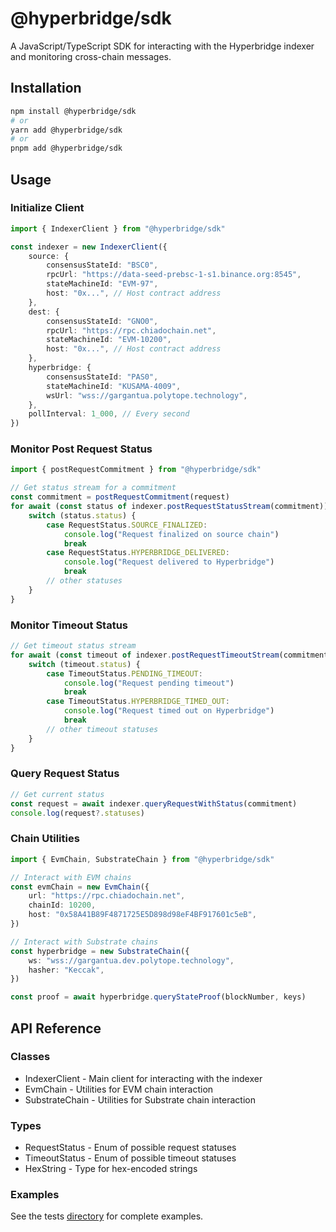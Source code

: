 # @hyperbridge/sdk

A JavaScript/TypeScript SDK for interacting with the Hyperbridge indexer and monitoring cross-chain messages.

## Installation

```bash
npm install @hyperbridge/sdk
# or
yarn add @hyperbridge/sdk
# or
pnpm add @hyperbridge/sdk
```

## Usage

### Initialize Client

```ts
import { IndexerClient } from "@hyperbridge/sdk"

const indexer = new IndexerClient({
	source: {
		consensusStateId: "BSC0",
		rpcUrl: "https://data-seed-prebsc-1-s1.binance.org:8545",
		stateMachineId: "EVM-97",
		host: "0x...", // Host contract address
	},
	dest: {
		consensusStateId: "GNO0",
		rpcUrl: "https://rpc.chiadochain.net",
		stateMachineId: "EVM-10200",
		host: "0x...", // Host contract address
	},
	hyperbridge: {
		consensusStateId: "PAS0",
		stateMachineId: "KUSAMA-4009",
		wsUrl: "wss://gargantua.polytope.technology",
	},
	pollInterval: 1_000, // Every second
})
```

### Monitor Post Request Status

```ts
import { postRequestCommitment } from "@hyperbridge/sdk"

// Get status stream for a commitment
const commitment = postRequestCommitment(request)
for await (const status of indexer.postRequestStatusStream(commitment)) {
	switch (status.status) {
		case RequestStatus.SOURCE_FINALIZED:
			console.log("Request finalized on source chain")
			break
		case RequestStatus.HYPERBRIDGE_DELIVERED:
			console.log("Request delivered to Hyperbridge")
			break
		// other statuses
	}
}
```

### Monitor Timeout Status

```ts
// Get timeout status stream
for await (const timeout of indexer.postRequestTimeoutStream(commitment)) {
	switch (timeout.status) {
		case TimeoutStatus.PENDING_TIMEOUT:
			console.log("Request pending timeout")
			break
		case TimeoutStatus.HYPERBRIDGE_TIMED_OUT:
			console.log("Request timed out on Hyperbridge")
			break
		// other timeout statuses
	}
}
```

### Query Request Status

```ts
// Get current status
const request = await indexer.queryRequestWithStatus(commitment)
console.log(request?.statuses)
```

### Chain Utilities

```ts
import { EvmChain, SubstrateChain } from "@hyperbridge/sdk"

// Interact with EVM chains
const evmChain = new EvmChain({
	url: "https://rpc.chiadochain.net",
	chainId: 10200,
	host: "0x58A41B89F4871725E5D898d98eF4BF917601c5eB",
})

// Interact with Substrate chains
const hyperbridge = new SubstrateChain({
	ws: "wss://gargantua.dev.polytope.technology",
	hasher: "Keccak",
})

const proof = await hyperbridge.queryStateProof(blockNumber, keys)
```

## API Reference

### Classes

- IndexerClient - Main client for interacting with the indexer
- EvmChain - Utilities for EVM chain interaction
- SubstrateChain - Utilities for Substrate chain interaction

### Types

- RequestStatus - Enum of possible request statuses
- TimeoutStatus - Enum of possible timeout statuses
- HexString - Type for hex-encoded strings

### Examples

See the tests [directory](/packages/sdk/src/tests/postRequest.test.ts) for complete examples.
